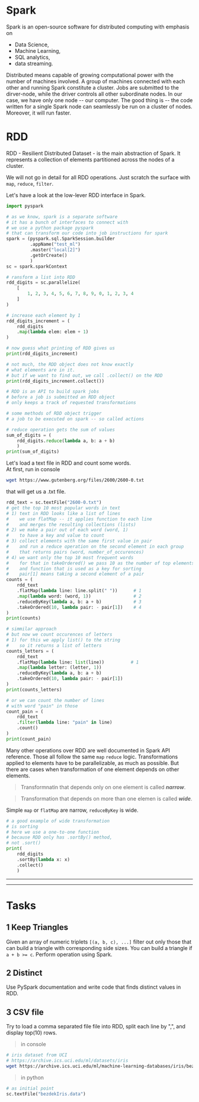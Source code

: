 # Spark
Spark is an open-source software for distributed computing with emphasis on
- Data Science, 
- Machine Learning, 
- SQL analytics, 
- data streaming.

Distributed means capable of growing computational power with the number of machines involved. A group of machines connected with each other and running Spark constitute a cluster. Jobs are submitted to the dirver-node, while the driver controls all other subordinate nodes. In our case, we have only one node -- our computer. The good thing is -- the code written for a single Spark node can seamlessly be run on a cluster of nodes. Moreover, it will run faster.


# RDD
RDD - Resilient Distributed Dataset -  is the main abstraction of Spark. It represents a collection of elements partitioned across the nodes of a cluster.

We will not go in detail for all RDD operations. Just scratch the surface with `map`, `reduce`, `filter`. 

Let's have a look at the low-lever RDD interface in Spark.
```python
import pyspark

# as we know, spark is a separate software
# it has a bunch of interfaces to connect with
# we use a python package pyspark 
# that can transform our code into job instructions for spark
spark = (pyspark.sql.SparkSession.builder
         .appName("test_ml")
         .master("local[2]")
         .getOrCreate()
         )
sc = spark.sparkContext
```
```py
# ransform a list into RDD 
rdd_digits = sc.parallelize(
    [
        1, 2, 3, 4, 5, 6, 7, 8, 9, 0, 1, 2, 3, 4
    ]
)
```
```py
# increase each element by 1
rdd_digits_increment = (
    rdd_digits
    .map(lambda elem: elem + 1)
)
```
```py
# now guess what printing of RDD gives us
print(rdd_digits_increment)

# not much, the RDD object does not know exactly 
# what elements are in it.
# but if we want to find out, we call .collect() on the RDD
print(rdd_digits_increment.collect())

# RDD is an API to build spark jobs
# before a job is submitted an RDD object
# only keeps a track of requested transformations

# some methods of RDD object trigger 
# a job to be executed on spark -- so called actions
```

```py
# reduce operation gets the sum of values
sum_of_digits = (
    rdd_digits.reduce(lambda a, b: a + b)
    )
print(sum_of_digits)
```
Let's load a text file in RDD and count some words.  
At first, run in console 
```sh
wget https://www.gutenberg.org/files/2600/2600-0.txt
``` 
that will get us a .txt file.
```py
rdd_text = sc.textFile("2600-0.txt")
# get the top 10 most popular words in text
# 1) text in RDD looks like a list of lines
#    we use flatMap -- it applies function to each line
#    and merges the resulting collections (lists)
# 2) we make a pair out of each word (word, 1) 
#    to have a key and value to count
# 3) collect elements with the same first value in pair
#    and run a reduce operation on the second element in each group
#    that returns pairs (word, number_of_occurences)
# 4) we want only the top 10 most frequent words
#    for that in takeOrdered() we pass 10 as the number of top elements
#    and function that is used as a key for sorting
#    pair[1] means taking a second element of a pair
counts = (
    rdd_text
    .flatMap(lambda line: line.split(" "))      # 1
    .map(lambda word: (word, 1))                # 2 
    .reduceByKey(lambda a, b: a + b)            # 3
    .takeOrdered(10, lambda pair: - pair[1])    # 4
)
print(counts)
```

```py
# simmilar approach
# but now we count occurences of letters
# 1) for this we apply list() to the string
#    so it returns a list of letters
counts_letters = (
    rdd_text
    .flatMap(lambda line: list(line))          # 1
    .map(lambda letter: (letter, 1))
    .reduceByKey(lambda a, b: a + b)
    .takeOrdered(10, lambda pair: - pair[1])
)
print(counts_letters)
```

```py
# or we can count the number of lines 
# with word "pain" in those
count_pain = (
    rdd_text
    .filter(lambda line: "pain" in line)
    .count()
)
print(count_pain)
```

Many other operations over RDD are well documented in Spark API reference.
Those all follow the same `map` `reduce` logic. Transformations applied to elements have to be parallelizable, as much as possible. But there are cases when transformation of one element depends on other elements. 
> Transformnatin that depends only on one element is called ***narrow***.

> Transformation that depends on more than one elemen is called ***wide***.

Simple `map` or `flatMap` are narrow, `reduceByKey` is wide.

```py
# a good example of wide transformation 
# is sorting
# here we use a one-to-one function
# because RDD only has .sortBy() method,
# not .sort()
print(
    rdd_digits
    .sortBy(lambda x: x)
    .collect()
    )
```
---
---
# Tasks
## 1 Keep Triangles 
Given an array of numeric triplets `[(a, b, c), ...]` filter out only those that can build a triangle with corresponding side sizes.
You can build a triangle if `a + b >= c`.
Perform operation using Spark.

## 2 Distinct
Use PySpark documentation and write code that finds distinct values in RDD. 

## 3 CSV file
Try to load a comma separated file file into RDD, split each line by ",", and display top(10) rows.

> in console
```sh
# iris dataset from UCI 
# https://archive.ics.uci.edu/ml/datasets/iris
wget https://archive.ics.uci.edu/ml/machine-learning-databases/iris/bezdekIris.data 
```
> in python
```py
# as initial point
sc.textFile("bezdekIris.data")
```